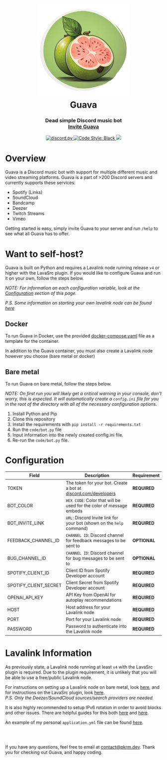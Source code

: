 <h1 align="center">
  <br>
  <img src="guava.png" width="300" alt="Guava Image"></a>
  <br>
  Guava<br>
</h1>

<h3 align="center">
    Dead simple Discord music bot
    <br>
    <a href="https://discord.com/oauth2/authorize?client_id=982806583060885525&permissions=3147776&scope=bot+applications.commands" target="_blank">Invite Guava</a>
</h3>

<p align="center">
  <a href="https://github.com/Rapptz/discord.py/">
     <img src="https://img.shields.io/badge/discord-py-blue.svg" alt="discord.py">
  </a>
  <a href="https://github.com/psf/black">
    <img src="https://img.shields.io/badge/code%20style-black-000000.svg" alt="Code Style: Black">
  </a>
  <a href="https://makeapullrequest.com">
    <img src="https://img.shields.io/badge/PRs-welcome-brightgreen.svg">
  </a>
</p>

# Overview

Guava is a Discord music bot with support for multiple different music and video streaming platforms. Guava is a part of >200 Discord servers and currently supports these services:

- Spotify (Links)
- SoundCloud
- Bandcamp
- Deezer
- Twitch Streams
- Vimeo

Getting started is easy, simply invite Guava to your server and run `/help` to see what all Guava has to offer.

# Want to self-host?
Guava is built on Python and requires a Lavalink node running release `v4` or higher with the LavaSrc plugin. If you would like to configure Guava and run it on your own, follow the steps below.

*NOTE: For information on each configuration variable, look at the [Configuration](#configuration) section of this page.*

*P.S. Some information on starting your own lavalink node can be found [here](#lavalink-information)*

## Docker
To run Guava in Docker, use the provided [docker-compose.yaml](docker-compose.yaml) file as a template for the container.

In addition to the Guava container, you must also create a Lavalink node however you choose (bare metal or docker)

## Bare metal
To run Guava on bare metal, follow the steps below.

*NOTE: On first run you will likely get a critical warning in your console, don't worry, this is expected. It will automatically create a `config.ini` file for you in the root of the directory with all of the necessary configuration options.*

1. Install Python and Pip
2. Clone this repository
3. Install the requirements with `pip install -r requirements.txt`
4. Run the `code/bot.py` file
5. Input information into the newly created config.ini file.
6. Re-run the `code/bot.py` file.

# Configuration

Field | Description | Requirement
--- | --- | ---
TOKEN | The token for your bot. Create a bot at [discord.com/developers](https://discord.com/developers) | **REQUIRED**
BOT_COLOR | `HEX CODE`: Color that will be used for the color of message embeds | **REQUIRED**
BOT_INVITE_LINK | `URL`: Discord Invite link for your bot (shown on the `help` command) | **REQUIRED**
FEEDBACK_CHANNEL_ID | `CHANNEL ID`: Discord channel for feedback messages to be sent to | **OPTIONAL**
BUG_CHANNEL_ID | `CHANNEL ID`: Discord channel for bug messages to be sent to | **OPTIONAL**
SPOTIFY_CLIENT_ID | Client ID from Spotify Developer account | **REQUIRED**
SPOTIFY_CLIENT_SECRET | Client Secret from Spotify Developer account | **REQUIRED**
OPENAI_API_KEY | API Key from OpenAI for autoplay recommendations | **REQUIRED**
HOST | Host address for your Lavalink node | **REQUIRED**
PORT | Port for your Lavalink node | **REQUIRED**
PASSWORD | Password to authenticate into the Lavalink node | **REQUIRED**

# Lavalink Information

As previously state, a Lavalink node running at least `v4` with the LavaSrc plugin is required. Due to the plugin requirement, it is unlikely that you will be able to use a free/public Lavalink node.

For instructions on setting up a Lavalink node on bare metal, look [here](https://lavalink.dev/getting-started/), and for instructions on the LavaSrc plugin, look [here](https://github.com/topi314/LavaSrc).
<br>
*P.S. Only the Deezer/SoundCloud sources/search providers are needed.*

It is also highly recommended to setup IPv6 rotation in order to avoid blocks and other issues. There are helpful guides for this both [here](https://blog.arbjerg.dev/2020/3/tunnelbroker-with-lavalink) and [here](https://gist.github.com/Drapersniper/11fee08f91ea7174e0d8af12496f3443).

An example of my personal `application.yml` file can be found [here](https://github.com/PacketParker/Guava/blob/main/application.yml.example).

<br>
<br>

If you have any questions, feel free to email at [contact@pkrm.dev](mailto:contact@pkrm.dev). Thank you for checking out Guava, and happy coding.
